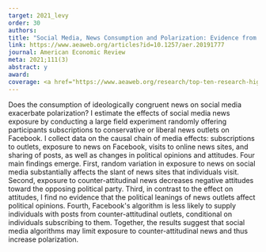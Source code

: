 ```yaml
---
target: 2021_levy
order: 30
authors: 
title: "Social Media, News Consumption and Polarization: Evidence from a Field Experiment"
link: https://www.aeaweb.org/articles?id=10.1257/aer.20191777
journal: American Economic Review
meta: 2021;111(3)
abstract: y
award: 
coverage: <a href="https://www.aeaweb.org/research/top-ten-research-highlight-2021 target="_blank"> Top 10 AEA Research Highlights</a>, <a href="https://journalistsresource.org/politics-and-government/facebook-political-polarization-republican/" target="_blank"> Journalist's Resource</a>, Bounded Regret<a  href="https://bounded-regret.ghost.io/facebook-slant/" target="_blank">part 1</a>, <a  href="https://bounded-regret.ghost.io/does-diverse-news-decrease-polarization/" target="_blank">part 2</a>), <a href="https://www.brookings.edu/blog/techtank/2021/09/27/how-tech-platforms-fuel-u-s-political-polarization-and-what-government-can-do-about-it/" target="_blank">Brookings</a>, <a  href="https://www.theguardian.com/politics/2022/jan/23/internet-access-decline-civic-engagement-uk" target="_blank">The Guardian</a>, <a  href="https://thehill.com/opinion/campaign/572002-how-social-media-fuels-us-political-polarization-what-to-do-about-it/" target="_blank">The Hill</a>, <a  href="https://www.davar1.co.il/259948/" target="_blank">Davar interview</a>< (Hebrew)</p>
---
```

Does the consumption of ideologically congruent news on social media exacerbate polarization? I estimate the effects of social media news exposure by conducting a large field experiment randomly offering participants subscriptions to conservative or liberal news outlets on Facebook. I collect data on the causal chain of media effects: subscriptions to outlets, exposure to news on Facebook, visits to online news sites, and sharing of posts, as well as changes in political opinions and attitudes. Four main findings emerge. First, random variation in exposure to news on social media substantially affects the slant of news sites that individuals visit. Second, exposure to counter-attitudinal news decreases negative attitudes toward the opposing political party. Third, in contrast to the effect on attitudes, I find no evidence that the political leanings of news outlets affect political opinions. Fourth, Facebook's algorithm is less likely to supply individuals with posts from counter-attitudinal outlets, conditional on individuals subscribing to them. Together, the results suggest that social media algorithms may limit exposure to counter-attitudinal news and thus increase polarization.